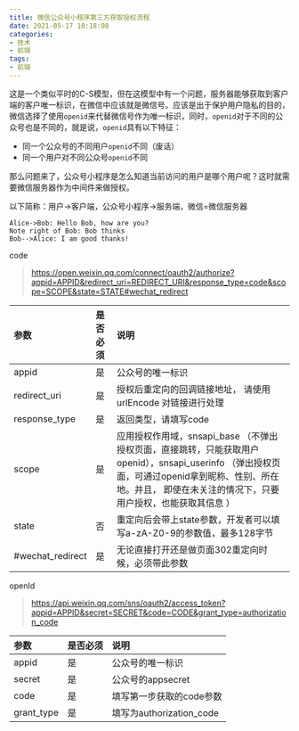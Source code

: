 ```yaml
---
title: 微信公众号小程序第三方获取授权流程
date: 2021-05-17 10:18:08
categories:
- 技术
- 前端
tags:
- 前端
---
```




这是一个类似平时的C-S模型，但在这模型中有一个问题，服务器能够获取到客户端的客户唯一标识，在微信中应该就是微信号。应该是出于保护用户隐私的目的，微信选择了使用`openid`来代替微信号作为唯一标识，同时，`openid`对于不同的公众号也是不同的，就是说，`openid`具有以下特征：

- 同一个公众号的不同用户`openid`不同（废话）
- 同一个用户对不同公众号`openid`不同

那么问题来了，公众号小程序是怎么知道当前访问的用户是哪个用户呢？这时就需要微信服务器作为中间件来做授权。

<!--more-->

以下简称：用户->客户端，公众号小程序->服务端，微信=微信服务器



```sequence
Alice->Bob: Hello Bob, how are you?
Note right of Bob: Bob thinks
Bob-->Alice: I am good thanks!
```





code

> https://open.weixin.qq.com/connect/oauth2/authorize?appid=APPID&redirect_uri=REDIRECT_URI&response_type=code&scope=SCOPE&state=STATE#wechat_redirect

| 参数             | 是否必须 | 说明                                                         |
| :--------------- | :------- | :----------------------------------------------------------- |
| appid            | 是       | 公众号的唯一标识                                             |
| redirect_uri     | 是       | 授权后重定向的回调链接地址， 请使用 urlEncode 对链接进行处理 |
| response_type    | 是       | 返回类型，请填写code                                         |
| scope            | 是       | 应用授权作用域，snsapi_base （不弹出授权页面，直接跳转，只能获取用户openid），snsapi_userinfo （弹出授权页面，可通过openid拿到昵称、性别、所在地。并且， 即使在未关注的情况下，只要用户授权，也能获取其信息 ） |
| state            | 否       | 重定向后会带上state参数，开发者可以填写a-zA-Z0-9的参数值，最多128字节 |
| #wechat_redirect | 是       | 无论直接打开还是做页面302重定向时候，必须带此参数            |





openId

> https://api.weixin.qq.com/sns/oauth2/access_token?appid=APPID&secret=SECRET&code=CODE&grant_type=authorization_code

| 参数       | 是否必须 | 说明                     |
| :--------- | :------- | :----------------------- |
| appid      | 是       | 公众号的唯一标识         |
| secret     | 是       | 公众号的appsecret        |
| code       | 是       | 填写第一步获取的code参数 |
| grant_type | 是       | 填写为authorization_code |
